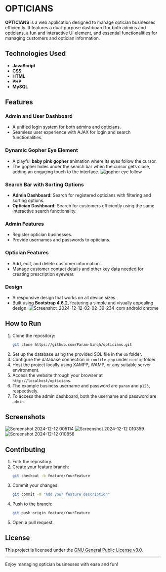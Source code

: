 # OPTICIANS

**OPTICIANS** is a web application designed to manage optician businesses efficiently. It features a dual-purpose dashboard for both admins and opticians, a fun and interactive UI element, and essential functionalities for managing customers and optician information.

## Technologies Used
- **JavaScript**
- **CSS**
- **HTML**
- **PHP**
- **MySQL**

## Features

### Admin and User Dashboard
- A unified login system for both admins and opticians.
- Seamless user experience with AJAX for login and search functionalities.

### Dynamic Gopher Eye Element
- A playful **baby pink gopher** animation where its eyes follow the cursor.
- The gopher hides under the search bar when the cursor gets close, adding an engaging touch to the interface.
![gopher eye follow](https://github.com/user-attachments/assets/c8453a7c-b01b-42dc-8b6c-a38aec7ce485)

### Search Bar with Sorting Options
- **Admin Dashboard**: Search for registered opticians with filtering and sorting options.
- **Optician Dashboard**: Search for customers efficiently using the same interactive search functionality.

### Admin Features
- Register optician businesses.
- Provide usernames and passwords to opticians.

### Optician Features
- Add, edit, and delete customer information.
- Manage customer contact details and other key data needed for creating prescription eyewear.

### Design
- A responsive design that works on all device sizes.
- Built using **Bootstrap 4.6.2**, featuring a simple and visually appealing design.
![Screenshot_2024-12-12-02-02-39-234_com android chrome](https://github.com/user-attachments/assets/1299da99-db50-46e1-a59b-e1d2a921304a)

## How to Run
1. Clone the repository:
   ```bash
   git clone https://github.com/Param-Sinqh/opticians.git
   ```
2. Set up the database using the provided SQL file in the `db` folder.
3. Configure the database connection in `confile.php` under `config` folder.
4. Host the project locally using XAMPP, WAMP, or any suitable server environment.
5. Access the website through your browser at `http://localhost/opticians`.
6. The example business username and password are `param` and `p123`, respectively.
7. To access the admin dashboard, both the username and password are `admin`.

## Screenshots
![Screenshot 2024-12-12 005114](https://github.com/user-attachments/assets/e8ada978-1af5-4ec6-8c1b-2fcf04b26359)
![Screenshot 2024-12-12 010359](https://github.com/user-attachments/assets/6ba1bef8-5afa-488b-afd1-e092671a6f0e)
![Screenshot 2024-12-12 010858](https://github.com/user-attachments/assets/5a981698-6860-4b61-b26e-672c807fedad)


## Contributing
1. Fork the repository.
2. Create your feature branch:
   ```bash
   git checkout -b feature/YourFeature
   ```
3. Commit your changes:
   ```bash
   git commit -m "Add your feature description"
   ```
4. Push to the branch:
   ```bash
   git push origin feature/YourFeature
   ```
5. Open a pull request.

## License
This project is licensed under the [GNU General Public License v3.0](LICENSE).

---

Enjoy managing optician businesses with ease and fun!
